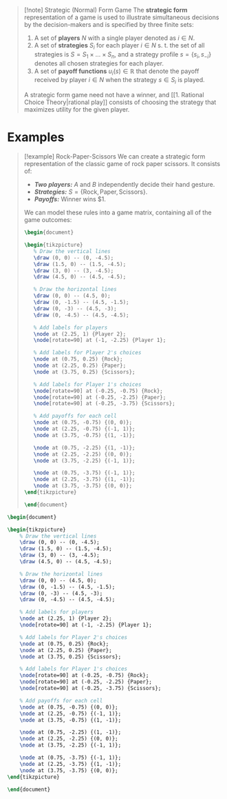 >[!note] Strategic (Normal) Form Game
>The **strategic form** representation of a game is used to illustrate simultaneous decisions by the decision-makers and is specified by three finite sets: 
>1. A set of **players** $N$ with a single player denoted as $i \in N$.
>2. A set of **strategies** $S_i$ for each player $i \in N$ s. t. the set of all strategies is $S=S_1 \times \ldots \times S_n$, and a strategy profile $s=\{s_i, s_{-i}\}$ denotes all chosen strategies for each player.
>3. A set of **payoff functions** $u_i(s) \in \mathbb{R}$ that denote the payoff received by player $i \in N$ when the strategy $s \in S_i$ is played.
>
>A strategic form game need not have a winner, and [[1. Rational Choice Theory|rational play]] consists of choosing the strategy that maximizes utility for the given player.

# Examples
>[!example] Rock-Paper-Scissors
>We can create a strategic form representation of the classic game of rock paper scissors. It consists of:
>- ***Two players:*** $A$ and $B$ independently decide their hand gesture.
>- ***Strategies:*** $S = \{\text{Rock}, \text{Paper}, \text{Scissors}\}$.
>- ***Payoffs:*** Winner wins $1.
>
>We can model these rules into a game matrix, containing all of the game outcomes:
>```tikz
>\begin{document}
>
>\begin{tikzpicture}
>    % Draw the vertical lines
>    \draw (0, 0) -- (0, -4.5);
>    \draw (1.5, 0) -- (1.5, -4.5);
>    \draw (3, 0) -- (3, -4.5);
>    \draw (4.5, 0) -- (4.5, -4.5);
>
>    % Draw the horizontal lines
>    \draw (0, 0) -- (4.5, 0);
>    \draw (0, -1.5) -- (4.5, -1.5);
>    \draw (0, -3) -- (4.5, -3);
>    \draw (0, -4.5) -- (4.5, -4.5);
>
>    % Add labels for players
>    \node at (2.25, 1) {Player 2};
>    \node[rotate=90] at (-1, -2.25) {Player 1};
>
>    % Add labels for Player 2's choices
>    \node at (0.75, 0.25) {Rock};
>    \node at (2.25, 0.25) {Paper};
>    \node at (3.75, 0.25) {Scissors};
>
>    % Add labels for Player 1's choices
>    \node[rotate=90] at (-0.25, -0.75) {Rock};
>    \node[rotate=90] at (-0.25, -2.25) {Paper};
>    \node[rotate=90] at (-0.25, -3.75) {Scissors};
>
>    % Add payoffs for each cell
>    \node at (0.75, -0.75) {(0, 0)};
>    \node at (2.25, -0.75) {(-1, 1)};
>    \node at (3.75, -0.75) {(1, -1)};
>
>    \node at (0.75, -2.25) {(1, -1)};
>    \node at (2.25, -2.25) {(0, 0)};
>    \node at (3.75, -2.25) {(-1, 1)};
>
>    \node at (0.75, -3.75) {(-1, 1)};
>    \node at (2.25, -3.75) {(1, -1)};
>    \node at (3.75, -3.75) {(0, 0)};
>\end{tikzpicture}
>
>\end{document}
>```

```tikz
\begin{document}

\begin{tikzpicture}
    % Draw the vertical lines
    \draw (0, 0) -- (0, -4.5);
    \draw (1.5, 0) -- (1.5, -4.5);
    \draw (3, 0) -- (3, -4.5);
    \draw (4.5, 0) -- (4.5, -4.5);

    % Draw the horizontal lines
    \draw (0, 0) -- (4.5, 0);
    \draw (0, -1.5) -- (4.5, -1.5);
    \draw (0, -3) -- (4.5, -3);
    \draw (0, -4.5) -- (4.5, -4.5);

    % Add labels for players
    \node at (2.25, 1) {Player 2};
    \node[rotate=90] at (-1, -2.25) {Player 1};

    % Add labels for Player 2's choices
    \node at (0.75, 0.25) {Rock};
    \node at (2.25, 0.25) {Paper};
    \node at (3.75, 0.25) {Scissors};

    % Add labels for Player 1's choices
    \node[rotate=90] at (-0.25, -0.75) {Rock};
    \node[rotate=90] at (-0.25, -2.25) {Paper};
    \node[rotate=90] at (-0.25, -3.75) {Scissors};

    % Add payoffs for each cell
    \node at (0.75, -0.75) {(0, 0)};
    \node at (2.25, -0.75) {(-1, 1)};
    \node at (3.75, -0.75) {(1, -1)};

    \node at (0.75, -2.25) {(1, -1)};
    \node at (2.25, -2.25) {(0, 0)};
    \node at (3.75, -2.25) {(-1, 1)};

    \node at (0.75, -3.75) {(-1, 1)};
    \node at (2.25, -3.75) {(1, -1)};
    \node at (3.75, -3.75) {(0, 0)};
\end{tikzpicture}

\end{document}
```
